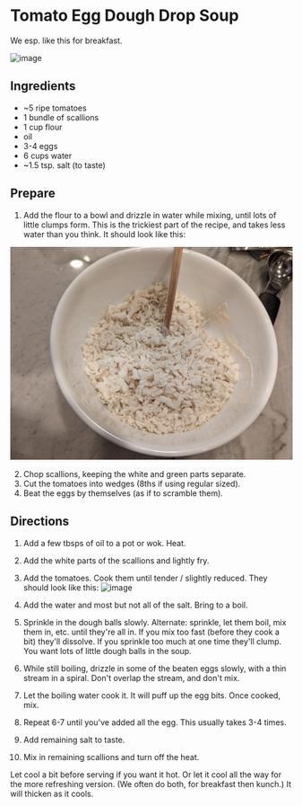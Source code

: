 Tomato Egg Dough Drop Soup
==========================

We esp. like this for breakfast.

![image](https://user-images.githubusercontent.com/2049665/223901707-bc261efb-b74c-4f1e-b082-3c799762a3d5.png)


Ingredients
-----------
- ~5 ripe tomatoes
- 1 bundle of scallions
- 1 cup flour
- oil
- 3-4 eggs
- 6 cups water
- ~1.5 tsp. salt (to taste)

Prepare
-------
1. Add the flour to a bowl and drizzle in water while mixing, until lots of little clumps form.  This is the trickiest part of the recipe, and 
takes less water than you think.  It should look like this:

![image](photos/dough%20balls.jpg)

2. Chop scallions, keeping the white and green parts separate.
3. Cut the tomatoes into wedges (8ths if using regular sized).
4. Beat the eggs by themselves (as if to scramble them).

Directions
----------
1. Add a few tbsps of oil to a pot or wok.  Heat.
2. Add the white parts of the scallions and lightly fry.
3. Add the tomatoes.  Cook them until tender / slightly reduced.  They should look like this:
![image](https://user-images.githubusercontent.com/2049665/223902336-816fdaa9-ba08-45ef-b28f-4c44d761f9cf.png)

4. Add the water and most but not all of the salt.  Bring to a boil.
5. Sprinkle in the dough balls slowly.  Alternate: sprinkle, let them boil, mix them in, etc. 
until they're all in.  If you mix too fast (before they cook a bit) they'll dissolve.  If you sprinkle too much at one time they'll clump.
You want lots of little dough balls in the soup.
6. While still boiling, drizzle in some of the beaten eggs slowly, with a thin stream in a spiral.  Don't overlap the stream,
and don't mix.
7. Let the boiling water cook it.  It will puff up the egg bits.  Once cooked, mix.
8. Repeat 6-7 until you've added all the egg.  This usually takes 3-4 times.
9. Add remaining salt to taste.
10. Mix in remaining scallions and turn off the heat.

Let cool a bit before serving if you want it hot.  Or let it cool all the way for the more refreshing version.
(We often do both, for breakfast then kunch.)  It will thicken as it cools.

